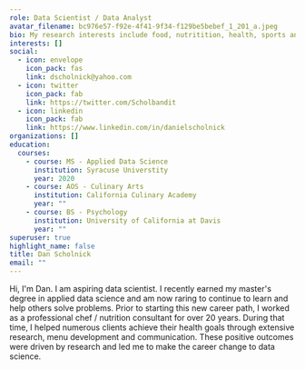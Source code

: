 ```yaml
---
role: Data Scientist / Data Analyst
avatar_filename: bc976e57-f92e-4f41-9f34-f129be5bebef_1_201_a.jpeg
bio: My research interests include food, nutritition, health, sports and education.
interests: []
social:
  - icon: envelope
    icon_pack: fas
    link: dscholnick@yahoo.com
  - icon: twitter
    icon_pack: fab
    link: https://twitter.com/Scholbandit
  - icon: linkedin
    icon_pack: fab
    link: https://www.linkedin.com/in/danielscholnick
organizations: []
education:
  courses:
    - course: MS - Applied Data Science
      institution: Syracuse Universtity
      year: 2020
    - course: AOS - Culinary Arts
      institution: California Culinary Academy
      year: ""
    - course: BS - Psychology
      institution: University of California at Davis
      year: ""
superuser: true
highlight_name: false
title: Dan Scholnick
email: ""
---
```

Hi, I'm Dan. I am aspiring data scientist.  I recently earned my master's degree in applied data science and am now raring to continue to learn and help others solve problems. Prior to starting this new career path, I worked as a professional chef / nutrition consultant for over 20 years. During that time, I helped numerous clients achieve their health goals through extensive research, menu development and communication. These positive outcomes were driven by research and led me to make the career change to data science.